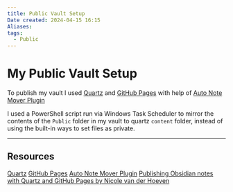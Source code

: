 ```yaml
---
title: Public Vault Setup
Date created: 2024-04-15 16:15
Aliases:
tags:
  - Public
---
```


# My Public Vault Setup

To publish my vault I used [Quartz](https://quartz.jzhao.xyz/) and [GitHub Pages](https://pages.github.com/) with help of [Auto Note Mover Plugin](https://github.com/farux/obsidian-auto-note-mover)

I used a PowerShell script run via Windows Task Scheduler to mirror the contents of the `Public` folder in my vault to quartz `content` folder, instead of using the built-in ways to set files as private.


---
## Resources
[Quartz](https://quartz.jzhao.xyz/)
[GitHub Pages](https://pages.github.com/)
[Auto Note Mover Plugin](https://github.com/farux/obsidian-auto-note-mover)
[Publishing Obsidian notes with Quartz and GitHub Pages by Nicole van der Hoeven](https://notes.nicolevanderhoeven.com/How+to+publish+Obsidian+notes+with+Quartz+on+GitHub+Pages)